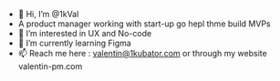 - 👋 Hi, I’m @1kVal
- A product manager working with start-up go hepl thme build MVPs
- 👀 I’m interested in UX and No-code
- 🌱 I’m currently learning Figma
- 📫 Reach me here : valentin@1kubator.com or through my website valentin-pm.com 

<!---
1kVal/1kVal is a ✨ special ✨ repository because its `README.md` (this file) appears on your GitHub profile.
You can click the Preview link to take a look at your changes.
--->
